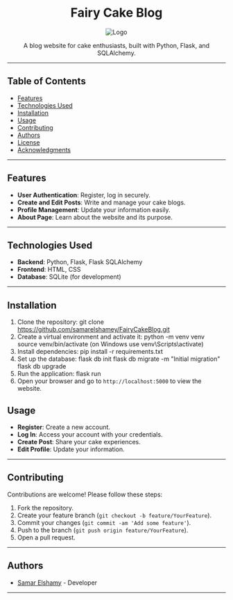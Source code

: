 <h1 align="center">Fairy Cake Blog</h1>

<p align="center">
  <img src="{{ url_for('static', filename='images/LandingPage.jpg')}}" alt="Logo">
</p>

<p align="center">
  A blog website for cake enthusiasts, built with Python, Flask, and SQLAlchemy.
</p>

---

## Table of Contents

- [Features](#features)
- [Technologies Used](#technologies-used)
- [Installation](#installation)
- [Usage](#usage)
- [Contributing](#contributing)
- [Authors](#authors)
- [License](#license)
- [Acknowledgments](#acknowledgments)

---

## Features

- **User Authentication**: Register, log in securely.
- **Create and Edit Posts**: Write and manage your cake blogs.
- **Profile Management**: Update your information easily.
- **About Page**: Learn about the website and its purpose.

---

## Technologies Used

- **Backend**: Python, Flask, Flask SQLAlchemy
- **Frontend**: HTML, CSS
- **Database**: SQLite (for development)

---

## Installation

1. Clone the repository: 
    git clone https://github.com/samarelshamey/FairyCakeBlog.git
2. Create a virtual environment and activate it: 
    python -m venv venv
    source venv/bin/activate (on Windows use venv\Scripts\activate)
3. Install dependencies:
    pip install -r requirements.txt
4. Set up the database:
    flask db init
    flask db migrate -m "Initial migration"
    flask db upgrade
5. Run the application:
    flask run
6. Open your browser and go to `http://localhost:5000` to view the website.

## Usage

- **Register**: Create a new account.
- **Log In**: Access your account with your credentials.
- **Create Post**: Share your cake experiences.
- **Edit Profile**: Update your information.

---

## Contributing

Contributions are welcome! Please follow these steps:

1. Fork the repository.
2. Create your feature branch (`git checkout -b feature/YourFeature`).
3. Commit your changes (`git commit -am 'Add some feature'`).
4. Push to the branch (`git push origin feature/YourFeature`).
5. Open a pull request.

---

## Authors

- [Samar Elshamy](https://github.com/samarelshamey) - Developer

---